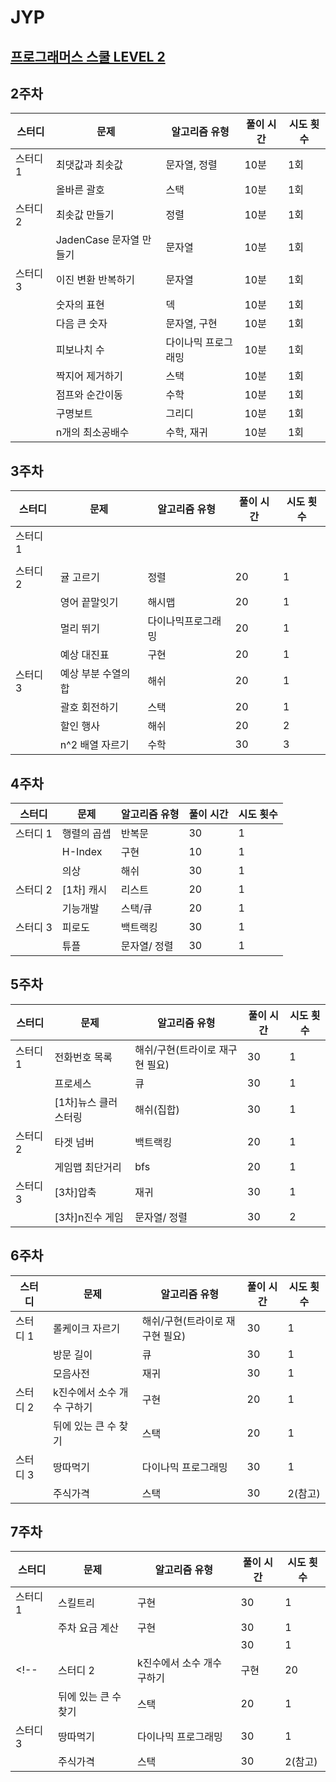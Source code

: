 # JYP
## [프로그래머스 스쿨 LEVEL 2](https://school.programmers.co.kr/learn/challenges?order=acceptance_desc&levels=2&languages=python3%2Cjava)

## 2주차
| 스터디    | 문제                     | 알고리즘 유형           | 풀이 시간 | 시도 횟수 |
|-----------|--------------------------|-------------------------|-----------|-----------|
| 스터디 1  | 최댓값과 최솟값           | 문자열, 정렬            | 10분      | 1회       |
|           | 올바른 괄호               | 스택                    | 10분      | 1회       |
| 스터디 2  | 최솟값 만들기             | 정렬                    | 10분      | 1회       |
|           | JadenCase 문자열 만들기   | 문자열                  | 10분      | 1회       |
| 스터디 3  | 이진 변환 반복하기         | 문자열                  | 10분      | 1회       |
|           | 숫자의 표현               | 덱                      | 10분      | 1회       |
|           | 다음 큰 숫자              | 문자열, 구현            | 10분      | 1회       |
|           | 피보나치 수               | 다이나믹 프로그래밍     | 10분      | 1회       |
|           | 짝지어 제거하기           | 스택                    | 10분      | 1회       |
|           | 점프와 순간이동           | 수학                    | 10분      | 1회       |
|           | 구명보트                 | 그리디                  | 10분      | 1회       |
|           | n개의 최소공배수         | 수학, 재귀              | 10분      | 1회       |

## 3주차
| 스터디    | 문제                     | 알고리즘 유형           | 풀이 시간 | 시도 횟수 |
|-----------|--------------------------|-------------------------|-----------|-----------|
| 스터디 1  |                           |                         |           |           |
|           |                           |                         |           |           |
| 스터디 2  |   귤 고르기                   |   정렬                  |    20       |   1        |
|           |  영어 끝말잇기               |    해시맵              |      20     |       1    |
|           |  멀리 뛰기               |        다이나믹프로그래밍        |   20        |    1    |
|           |  예상 대진표               |      구현                    |      20     |    1      |      
| 스터디  3  |      예상 부분 수열의 합       |      해쉬                   |      20     |    1       |
|          |          괄호 회전하기        |         스택                |     20      |     1      |
|          |           할인 행사        |         해쉬             |       20    |     2      |
|          |          n^2 배열 자르기        |        수학                 |       30    |    3       |

## 4주차
| 스터디    | 문제                     | 알고리즘 유형           | 풀이 시간 | 시도 횟수 |
|-----------|--------------------------|-------------------------|-----------|-----------|
| 스터디 1  |      행렬의 곱셉            |         반복문              |     30      |      1     |
|           |    H-Index             |           구현    |      10     |     1      |
|           |    의상             |           해쉬    |      30     |     1      |
| 스터디 2  |   [1차] 캐시                   |   리스트                  |    20       |   1        |
|           |  기능개발               |    스택/큐              |      20     |       1    |
| 스터디  3  |      피로도       |      백트랙킹                   |      30     |   1        |
|          |          튜플        |         문자열/ 정렬                |     30      |     1      |

## 5주차
| 스터디    | 문제                     | 알고리즘 유형           | 풀이 시간 | 시도 횟수 |
|-----------|--------------------------|-------------------------|-----------|-----------|
| 스터디 1  |      전화번호 목록            |         해쉬/구현(트라이로 재구현 필요)              |     30      |      1     |
|           |    프로세스             |           큐    |      30     |     1      |
|           |    [1차]뉴스 클러스터링             |           해쉬(집합)    |      30     |     1      |
| 스터디 2  |   타겟 넘버                   |   백트랙킹                  |    20       |   1        |
|           |  게임맵 최단거리               |    bfs              |      20     |       1    |
| 스터디  3  |      [3차]압축       |      재귀                   |      30     |   1        | 
|          |          [3차]n진수 게임        |         문자열/ 정렬                |     30      |     2      |

## 6주차
| 스터디    | 문제                     | 알고리즘 유형           | 풀이 시간 | 시도 횟수 |
|-----------|--------------------------|-------------------------|-----------|-----------|
| 스터디 1  |      롤케이크 자르기 |         해쉬/구현(트라이로 재구현 필요)              |     30      |      1     |
|           |    방문 길이 |           큐    |      30     |     1      |
|           |    모음사전            |    재귀           |      30     |     1      |
| 스터디 2  |   k진수에서 소수 개수 구하기      |   구현                  |    20       |   1        |
|           |  뒤에 있는 큰 수 찾기               |    스택              |      20     |       1    |
| 스터디  3  |      땅따먹기       |      다이나믹 프로그래밍                   |      30     |   1        | 
|          |          주식가격        |         스택               |     30      |     2(참고)      |


## 7주차
| 스터디    | 문제                     | 알고리즘 유형           | 풀이 시간 | 시도 횟수 |
|-----------|--------------------------|-------------------------|-----------|-----------|
| 스터디 1  |      스킬트리 |         구현              |     30      |      1     |
|           |    주차 요금 계산 |           구현    |      30     |     1      |
|           |                |               |      30     |     1      |
<!-- | 스터디 2  |   k진수에서 소수 개수 구하기      |   구현                  |    20       |   1        |
|           |  뒤에 있는 큰 수 찾기               |    스택              |      20     |       1    |
| 스터디  3  |      땅따먹기       |      다이나믹 프로그래밍                   |      30     |   1        | 
|          |          주식가격        |         스택               |     30      |     2(참고)      | -->

<!-- ## N주차
| 스터디    | 문제                     | 알고리즘 유형           | 풀이 시간 | 시도 횟수 |
|-----------|--------------------------|-------------------------|-----------|-----------|
| 스터디 1  |                           |                         |           |           |
|           |                           |                         |           |           |
| 스터디 2  |                           |                         |           |           |
|           |                           |                         |           |           |
| 스터디 3  |                           |                         |           |           |
|           |                           |                         |           |           | -->
